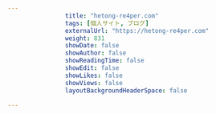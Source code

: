 ---
                title: "hetong-re4per.com"
                tags: [個人サイト, ブログ]
                externalUrl: "https://hetong-re4per.com"
                weight: 831
                showDate: false
                showAuthor: false
                showReadingTime: false
                showEdit: false
                showLikes: false
                showViews: false
                layoutBackgroundHeaderSpace: false
                ---

